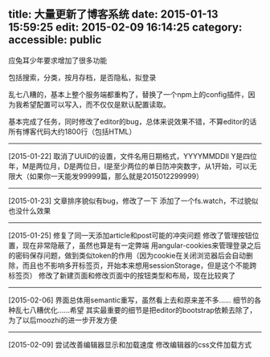 title: 大量更新了博客系统
date: 2015-01-13 15:59:25
edit: 2015-02-09 16:14:25
category: 
accessible: public
---

应兔耳少年要求增加了很多功能

包括搜索，分类，按月存档，是否隐私，拟登录

乱七八糟的，基本上整个服务端都重构了，替换了一个npm上的config插件，因为我希望配置可以写入，而不仅仅是默认配置读取。

基本完成了任务，同时修改了editor的bug，总体来说效果不错，不算editor的话所有博客代码大约1800行（包括HTML）

-----

[2015-01-22]
取消了UUID的设置，文件名用日期格式，YYYYMMDDII
Y是四位年，M是两位月，D是两位日，I是至少两位的单日防冲突数字，从1开始，可以无限大（如果你一天能发99999篇，那么就是2015012299999）

-----

[2015-01-23]
文章排序貌似有bug，修改了一下
添加了一个fs.watch，不过貌似也没什么效果

-----

[2015-01-25]
修复了同一天添加article和post可能的冲突问题
修改了管理按钮位置，现在非常隐蔽了，虽然也算是有一定弊端
用angular-cookies来管理登录之后的密码保存问题，做到类似token的作用（因为cookie在关闭浏览器后会自动删除，而且也不影响多开标签页，开始本来想用sessionStorage，但是这个不能跨标签页）
修改了新建页面和修改页面中的按钮类型和布局，现在比较爽了

-----

[2015-02-06]
界面总体用semantic重写，虽然看上去和原来差不多……
细节的各种乱七八糟优化……希望
其实最重要的细节是把editor的bootstrap依赖去除了，为了以后moozhi的进一步开发方便

-----

[2015-02-09]
尝试改善编辑器显示和加载速度
修改编辑器的css文件加载方式